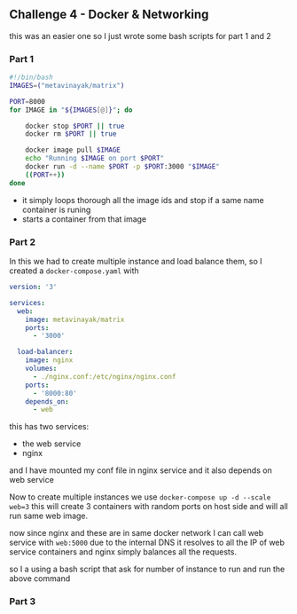 ## Challenge 4 - Docker & Networking

this was an easier one so I just wrote some bash scripts for part 1 and 2

### Part 1

```bash
#!/bin/bash
IMAGES=("metavinayak/matrix")

PORT=8000
for IMAGE in "${IMAGES[@]}"; do

    docker stop $PORT || true
    docker rm $PORT || true

    docker image pull $IMAGE
    echo "Running $IMAGE on port $PORT"
    docker run -d --name $PORT -p $PORT:3000 "$IMAGE"
    ((PORT++))
done

```

- it simply loops thorough all the image ids and stop if a same name container is runing
- starts a container from that image

### Part 2

In this we had to create multiple instance and load balance them, so I created a `docker-compose.yaml` with

```yaml
version: '3'

services:
  web:
    image: metavinayak/matrix
    ports:
      - '3000'

  load-balancer:
    image: nginx
    volumes:
      - ./nginx.conf:/etc/nginx/nginx.conf
    ports:
      - '8000:80'
    depends_on:
      - web
```

this has two services:

- the web service
- nginx

and I have mounted my conf file in nginx service and it also depends on web service

Now to create multiple instances we use
`docker-compose up -d --scale web=3` this will create 3 containers with random ports on host side and will all run same web image.

now since nginx and these are in same docker network I can call web service with `web:5000` due to the internal DNS it resolves to all the IP of web service containers and nginx simply balances all the requests.

so I a using a bash script that ask for number of instance to run and run the above command

### Part 3
